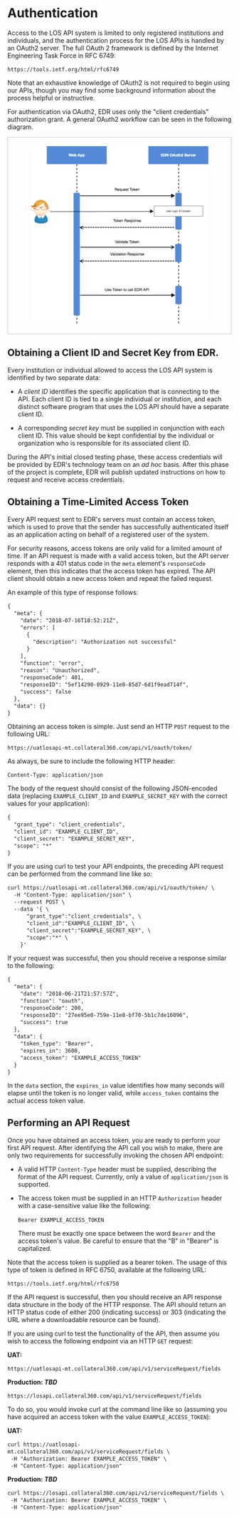 # Authentication

Access to the LOS API system is limited to only registered
institutions and individuals, and the authentication process
for the LOS APIs is handled by an OAuth2 server. The full OAuth
2 framework is defined by the Internet Engineering Task Force
in RFC 6749:

    https://tools.ietf.org/html/rfc6749
    
Note that an exhaustive knowledge of OAuth2 is not required to
begin using our APIs, though you may find some background
information about the process helpful or instructive.

For authentication via OAuth2, EDR uses only the "client
credentials" authorization grant. A general OAuth2
workflow can be seen in the following diagram.

<div style="text-align: center; border: 1px solid #ccc; padding: 20px">
    <img src="./auth-seq.png" width="400">
</div>

## Obtaining a Client ID and Secret Key from EDR.

Every institution or individual allowed to access the LOS API
system is identified by two separate data:

* A _client ID_ identifies the specific application that
  is connecting to the API. Each client ID is tied to a
  single individual or institution, and each distinct
  software program that uses the LOS API should have a
  separate client ID.
  
* A corresponding _secret key_ must be supplied in conjunction
  with each client ID. This value should be kept confidential
  by the individual or organization who is responsible for
  its associated client ID.

During the API's initial closed testing phase, these access
credentials will be provided by EDR's technology team on an
_ad hoc_ basis. After this phase of the project is complete,
EDR will publish updated instructions on how to request
and receive access credentials.

## Obtaining a Time-Limited Access Token

Every API request sent to EDR's servers must contain an access
token, which is used to prove that the sender has successfully
authenticated itself as an application acting on behalf of a
registered user of the system.

For security reasons, access tokens are only valid for a
limited amount of time. If an API request is made with a
valid access token, but the API server responds with a 401
status code in the `meta` element's `responseCode` element,
then this indicates that the access token has expired. The
API client should obtain a new access token and repeat the
failed request.

An example of this type of response follows:

```
{
  "meta": {
    "date": "2018-07-16T18:52:21Z",
    "errors": [
      {
        "description": "Authorization not successful"
      }
    ],
    "function": "error",
    "reason": "Unauthorized",
    "responseCode": 401,
    "responseID": "5ef14290-8929-11e8-85d7-6d1f9ead714f",
    "success": false
  },
  "data": {}
}
```

Obtaining an access token is simple. Just send an HTTP `POST`
request to the following URL:

    https://uatlosapi-mt.collateral360.com/api/v1/oauth/token/
    
As always, be sure to include the following HTTP header:

    Content-Type: application/json
    
The body of the request should consist of the following
JSON-encoded data (replacing `EXAMPLE_CLIENT_ID` and
`EXAMPLE_SECRET_KEY` with the correct values for your
application):

```
{
  "grant_type": "client_credentials",
  "client_id": "EXAMPLE_CLIENT_ID",
  "client_secret": "EXAMPLE_SECRET_KEY",
  "scope": "*"
}
```

If you are using curl to test your API endpoints, the preceding
API request can be performed from the command line like so:

```
curl https://uatlosapi-mt.collateral360.com/api/v1/oauth/token/ \
  -H "Content-Type: application/json" \	
  --request POST \	
  --data '{ \
      "grant_type":"client_credentials", \
      "client_id":"EXAMPLE_CLIENT_ID", \
      "client_secret":"EXAMPLE_SECRET_KEY", \
      "scope":"*" \
    }'
```

If your request was successful, then you should receive a
response similar to the following:

```
{
  "meta": {
    "date": "2018-06-21T21:57:57Z",
    "function": "oauth",
    "responseCode": 200,
    "responseID": "27ee95e0-759e-11e8-bf70-5b1c7de16096",
    "success": true
  },
  "data": {
    "token_type": "Bearer",
    "expires_in": 3600,
    "access_token": "EXAMPLE_ACCESS_TOKEN"
  }
}
```

In the `data` section, the `expires_in` value identifies how
many seconds will elapse until the token is no longer valid,
while `access_token` contains the actual access token value.

## Performing an API Request

Once you have obtained an access token, you are ready to perform
your first API request. After identifying the API call you wish
to make, there are only two requirements for successfully
invoking the chosen API endpoint:

* A valid HTTP `Content-Type` header must be supplied,
  describing the format of the API request. Currently,
  only a value of `application/json` is supported.
  
* The access token must be supplied in an HTTP `Authorization`
  header with a case-sensitive value like the following:
  
  `Bearer EXAMPLE_ACCESS_TOKEN`
  
  There must be exactly one space between the word `Bearer` and
  the access token's value. Be careful to ensure that the "B" in
  "Bearer" is capitalized.
  
Note that the access token is supplied as a bearer token.
The usage of this type of token is defined in RFC 6750,
available at the following URL:

    https://tools.ietf.org/html/rfc6750


If the API request is successful, then you should receive an API
response data structure in the body of the HTTP response. The
API should return an HTTP status code of either 200 (indicating
success) or 303 (indicating the URL where a downloadable resource
can be found).

If you are using curl to test the functionality of the API, then
assume you wish to access the following endpoint via an HTTP `GET`
request:

**UAT:**

    https://uatlosapi-mt.collateral360.com/api/v1/serviceRequest/fields

**Production: _TBD_**

    https://losapi.collateral360.com/api/v1/serviceRequest/fields

To do so, you would invoke curl at the command line like so
(assuming you have acquired an access token with the value
`EXAMPLE_ACCESS_TOKEN`):

**UAT:**

 ```
curl https://uatlosapi-mt.collateral360.com/api/v1/serviceRequest/fields \
  -H "Authorization: Bearer EXAMPLE_ACCESS_TOKEN" \
  -H "Content-Type: application/json"
```

**Production: _TBD_**

 ```
curl https://losapi.collateral360.com/api/v1/serviceRequest/fields \
  -H "Authorization: Bearer EXAMPLE_ACCESS_TOKEN" \
  -H "Content-Type: application/json"
```
